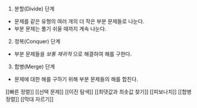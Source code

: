 1. 분할(Divide) 단계
- 문제를 같은 유형의 여러 개의 더 작은 부분 문제들로 나눈다.
- 부분 문제는 풀기 쉬울 때까지 계속 나눈다.

2. 정복(Conquer) 단계
- 부분 문제들을 _보통 재귀적_ 으로 해결하여 해를 구한다.

3. 합병(Merge) 단계
- 문제에 대한 해를 구하기 위해 부분 문제들의 해를 합친다.

[[빠른 정렬]]
[[선택 문제]]
[[이진 탐색]]
[[최댓값과 최솟값 찾기]]
[[피보나치]]
[[합병 정렬]]
[[막대 자르기]]

